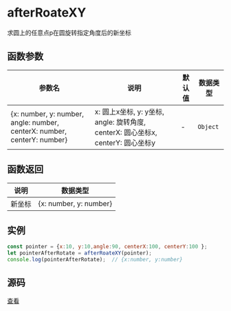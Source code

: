 # afterRoateXY
求圆上的任意点p在圆旋转指定角度后的新坐标

## 函数参数 
| 参数名 | 说明 | 默认值 | 数据类型 |
| --- | --- | --- | --- |
| {x: number, y: number, angle: number, centerX: number, centerY: number} |  x: 圆上x坐标, y: y坐标, angle: 旋转角度, centerX: 圆心坐标x, centerY: 圆心坐标y | - | `Object` |

## 函数返回
| 说明 | 数据类型 |
| --- | --- |
| 新坐标 |  {x: number, y: number} |

## 实例 
``` javascript
const pointer = {x:10, y:10,angle:90, centerX:100, centerY:100 };
let pointerAfterRotate = afterRoateXY(pointer);
console.log(pointerAfterRotate);  // {x:number, y:number}
```

## 源码
[查看](https://github.com/383514580/useful-utils/blob/master/src/afterRoateXY.ts)
